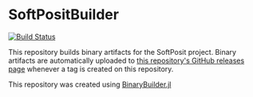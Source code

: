 # SoftPositBuilder

[![Build Status](https://travis-ci.org/giordano/SoftPositBuilder.svg?branch=master)](https://travis-ci.org/giordano/SoftPositBuilder)

This repository builds binary artifacts for the SoftPosit project. Binary artifacts are automatically uploaded to
[this repository's GitHub releases page](https://github.com/giordano/SoftPositBuilder/releases) whenever a tag is created
on this repository.

This repository was created using [BinaryBuilder.jl](https://github.com/JuliaPackaging/BinaryBuilder.jl)
